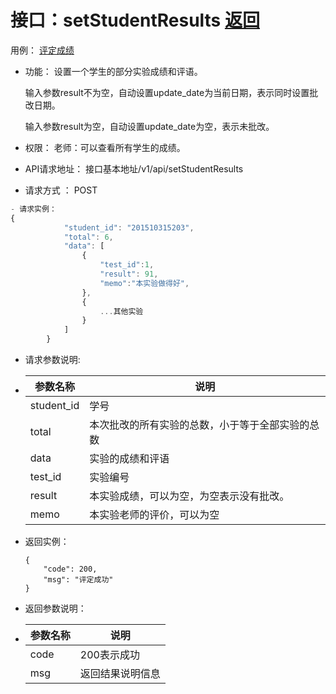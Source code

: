 

# 接口：setStudentResults  [返回](../README.md)

用例： [评定成绩](../example/评定成绩.md)

- 功能：
  设置一个学生的部分实验成绩和评语。

  输入参数result不为空，自动设置update_date为当前日期，表示同时设置批改日期。

  输入参数result为空，自动设置update_date为空，表示未批改。

- 权限：
  老师：可以查看所有学生的成绩。

- API请求地址： 
  接口基本地址/v1/api/setStudentResults

- 请求方式 ：
  POST

```javascript
- 请求实例：  
{ 
            "student_id": "201510315203", 
            "total": 6,
            "data": [
                {
                    "test_id":1,
                    "result": 91, 
                    "memo":"本实验做得好",
                }, 
                {
                    ...其他实验
                }
            ] 
        }
```

- 请求参数说明:       

- | 参数名称   | 说明                                             |
  | ---------- | ------------------------------------------------ |
  | student_id | 学号                                             |
  | total      | 本次批改的所有实验的总数，小于等于全部实验的总数 |
  | data       | 实验的成绩和评语                                 |
  | test_id    | 实验编号                                         |
  | result     | 本实验成绩，可以为空，为空表示没有批改。         |
  | memo       | 本实验老师的评价，可以为空                       |

- 返回实例：

      {         
          "code": 200,
          "msg": "评定成功"
      }

- 返回参数说明：    

- | 参数名称 | 说明             |
  | -------- | ---------------- |
  | code     | 200表示成功      |
  | msg      | 返回结果说明信息 |

